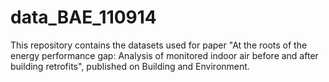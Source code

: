 # data_BAE_110914
This repository contains the datasets used for paper "At the roots of the energy performance gap: Analysis of monitored indoor air before and after building retrofits", published on Building and Environment.
